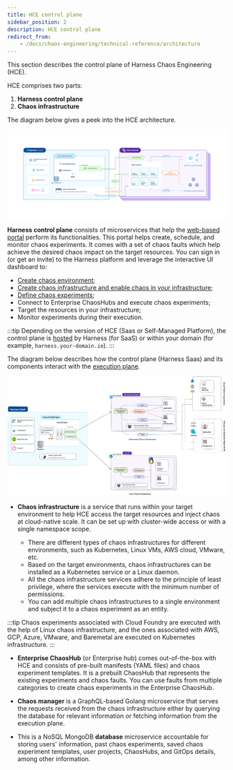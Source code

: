 ```yaml
---
title: HCE control plane
sidebar_position: 2
description: HCE control plane
redirect_from:
	- /docs/chaos-engineering/technical-reference/architecture
---
```

This section describes the control plane of Harness Chaos Engineering (HCE).

HCE comprises two parts:

1. **Harness control plane**
2. **Chaos infrastructure**

The diagram below gives a peek into the HCE architecture.

![Overview](./static/overview.png)

**Harness control plane** consists of microservices that help the [web-based portal](https://app.harness.io) perform its functionalities. This portal helps create, schedule, and monitor chaos experiments. It comes with a set of chaos faults which help achieve the desired chaos impact on the target resources. You can sign in (or get an invite) to the Harness platform and leverage the interactive UI dashboard to:

- [Create chaos environment](/docs/chaos-engineering/get-started/tutorials/first-chaos-engineering#step-2-add-a-chaos-environment);
- [Create chaos infrastructure and enable chaos in your infrastructure](/docs/chaos-engineering/get-started/tutorials/first-chaos-engineering#step-3-add-a-chaos-infrastructure);
- [Define chaos experiments](/docs/chaos-engineering/get-started/tutorials/first-chaos-engineering#step-5-construct-a-chaos-experiment);
- Connect to Enterprise ChaosHubs and execute chaos experiments;
- Target the resources in your infrastructure;
- Monitor experiments during their execution.

:::tip
Depending on the version of HCE (Saas or Self-Managed Platform), the control plane is [hosted](https://app.harness.io) by Harness (for SaaS) or within your domain (for example, `harness.your-domain.io`).
:::

The diagram below describes how the control plane (Harness Saas) and its components interact with the [execution plane](/docs/chaos-engineering/architecture-and-security/architecture/execution-plane.md).

![Architecture](./static/hce-architecture.png)

- **Chaos infrastructure** is a service that runs within your target environment to help HCE access the target resources and inject chaos at cloud-native scale. It can be set up with cluster-wide access or with a single namespace scope.

	- There are different types of chaos infrastructures for different environments, such as Kubernetes, Linux VMs, AWS cloud, VMware, etc.
	- Based on the target environments, chaos infrastructures can be installed as a Kubernetes service or a Linux daemon.
	- All the chaos infrastructure services adhere to the principle of least privilege, where the services execute with the minimum number of permissions.
	- You can add multiple chaos infrastructures to a single environment and subject it to a chaos experiment as an entity.

:::tip
Chaos experiments associated with Cloud Foundry are executed with the help of Linux chaos infrastructure, and the ones associated with AWS, GCP, Azure, VMware, and Baremetal are executed on Kubernetes infrastructure.
:::

- **Enterprise ChaosHub** (or Enterprise hub) comes out-of-the-box with HCE and consists of pre-built manifests (YAML files) and chaos experiment templates. It is a prebuilt ChaosHub that represents the existing experiments and chaos faults. You can use faults from multiple categories to create chaos experiments in the Enterprise ChaosHub.

- **Chaos manager** is a GraphQL-based Golang microservice that serves the requests received from the chaos infrastructure either by querying the database for relevant information or fetching information from the execution plane.

- This is a NoSQL MongoDB **database** microservice accountable for storing users' information, past chaos experiments, saved chaos experiment templates, user projects, ChaosHubs, and GitOps details, among other information.
